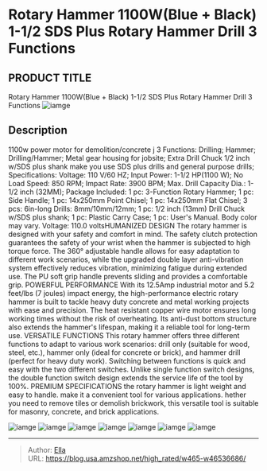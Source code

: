 # Rotary Hammer 1100W(Blue &#43; Black) 1-1/2  SDS Plus Rotary Hammer Drill 3 Functions


## PRODUCT TITLE 

Rotary Hammer 1100W(Blue &#43; Black) 1-1/2  SDS Plus Rotary Hammer Drill 3 Functions
![iamge](https://b2bfiles1.gigab2b.cn/image/wkseller/2924/20211221_392e8d05a470bd5696975368b2611b25.jpg)

## Description

1100w power motor for  demolition/concrete j
3 Functions: Drilling; Hammer; Drilling/Hammer; Metal gear housing for jobsite;
Extra Drill Chuck 1/2 inch w/SDS plus shank make you use SDS plus drills and general purpose drills;
Specifications: Voltage: 110 V/60 HZ; Input Power: 1-1/2 HP(1100 W); No Load Speed: 850 RPM; Impact Rate: 3900 BPM; Max. Drill Capacity Dia.: 1-1/2 inch (32MM);
Package Included: 1 pc: 3-Function Rotary Hammer; 1 pc: Side Handle; 1 pc: 14x250mm Point Chisel; 1 pc: 14x250mm Flat Chisel; 3 pcs: 6in-long Drills: 8mm/10mm/12mm; 1 pc: 1/2 inch (13mm) Drill Chuck w/SDS plus shank; 1 pc: Plastic Carry Case; 1 pc: User&#39;s Manual.
Body color may vary.
Voltage: 110.0 voltsHUMANIZED DESIGN The  rotary hammer is designed with your safety and comfort in mind. The safety clutch protection guarantees the safety of your wrist when the hammer is subjected to high torque force. The 360° adjustable handle allows for easy adaptation to different work scenarios, while the upgraded double layer anti-vibration system effectively reduces vibration, minimizing fatigue during extended use. The PU soft grip handle prevents sliding and provides a comfortable grip.
POWERFUL PERFORMANCE With its 12.5Amp industrial motor and 5.2 feet/lbs (7 joules) impact energy, the high-performance electric rotary hammer is built to tackle heavy duty concrete and metal working projects with ease and precision. The heat resistant copper wire motor ensures long working times without the risk of overheating. Its anti-dust bottom structure also extends the hammer&#39;s lifespan, making it a reliable tool for long-term use.
VERSATILE FUNCTIONS This rotary hammer offers three different functions to adapt to various work scenarios: drill only (suitable for wood, steel, etc.), hammer only (ideal for concrete or brick), and hammer drill (perfect for heavy duty work). Switching between functions is quick and easy with the two different switches. Unlike single function switch designs, the double function switch design extends the service life of the tool by 100%.
PREMIUM SPECIFICATIONS the rotary hammer is light weight and easy to handle.  make it a convenient tool for various applications. hether you need to remove tiles or demolish brickwork, this versatile tool is suitable for masonry, concrete, and brick applications.







![iamge](https://b2bfiles1.gigab2b.cn/image/wkseller/2924/20211221_d8b5aebcd2a4459d368955a498825044.jpg)
![iamge](https://b2bfiles1.gigab2b.cn/image/wkseller/2924/20211221_e7046140104cc3484d3fe965e3068d77.jpg)
![iamge](https://b2bfiles1.gigab2b.cn/image/wkseller/2924/20211221_b633e96fc9c01b2e181a998ca64aded2.jpg)
![iamge](https://b2bfiles1.gigab2b.cn/image/wkseller/2924/20211221_dc898850404fd1492117d3202e1ca6e2.jpg)
![iamge](https://b2bfiles1.gigab2b.cn/image/wkseller/2924/20211221_26c77a23ea9eb3c0b49bbc6ac773b916.jpg)
![iamge](https://b2bfiles1.gigab2b.cn/image/wkseller/2924/20211221_f5a6bcde7f3ec25110069d06de207e7f.jpg)
![iamge](https://b2bfiles1.gigab2b.cn/image/wkseller/2924/20211221_fec89a1eaaf4d7b6ad4dae292be2e845.jpg)


---

> Author: [Ella](https://blog.usa.amzshop.net/)  
> URL: https://blog.usa.amzshop.net/high_rated/w465-w46536686/  

